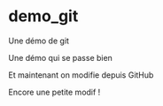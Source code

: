 # demo_git
Une démo de git

Une démo qui se passe bien

Et maintenant on modifie depuis GitHub

Encore une petite modif !
